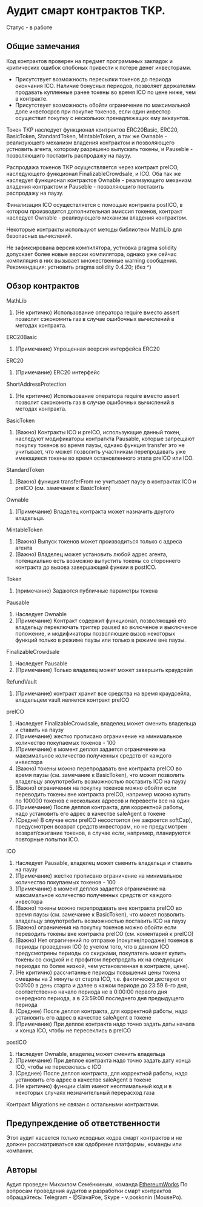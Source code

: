 # Аудит смарт контрактов TKP.

Статус - в работе

## Общие замечания

Код контрактов проверен на предмет программных закладок и критических ошибок спобоных привести к потере денег инвесторами.

* Присутствует возможность пересылки токенов до периода окончания ICO. Наличие бонусных периодов, позволяет держателям продавать купленные ранее токены во время ICO по цене ниже, чем в контракте.
* Присутствует возможность обойти ограничение по максимальной доле инветосров при покупке токенов, если один инвестор осуществит покупку с нескольких пренадлежащих ему аккаунтов.

Токен TKP наследует функционал контрактов ERC20Basic, ERC20, BasicToken, StandardToken, MintableToken, а так же Ownable - реализующего механизм владения контрактом и позволяющего устновить агента, которому разрешено выпускать токены, и Pauseble - позволяющиго поставить распродажу на паузу.

Распродажа токенов TKP осуществляется через контракт preICO, наследующего функционал FinalizableCrowdsale, и ICO. Оба так же наследует функционал контрактов Ownable - реализующего механизм владения контрактом и Pauseble - позволяющиго поставить распродажу на паузу.

Финализация ICO осуществляется с помощью контракта postICO, в котором производится дополнительная эмиссия токенов, контракт наследует Ownable - реализующего механизм владения контрактом.

Некоторые контракты используют методы библиотеки MathLib для безопасных вычислений.

Не зафиксирована версия компилятора, устновка pragma solidity допускает более новые версии компилятора, однако уже сейчас компиляция в них вызывает множественные warning сообщения.
Рекомендация: устновить pragma solidity 0.4.20;  (без ^)

## Обзор контрактов

MathLib

1) (Не критично) Использование оператора require вместо assert позволит сэкономить газ в случае ошибочных вычислений в методах контракта.

ERC20Basic

1) (Примечание) Упрощенная веерсия интерфейса ERC20

ERC20

1) (Примечание) ERC20 интерфейс

ShortAddressProtection

1) (Не критично) Использование оператора require вместо assert позволит сэкономить газ в случае ошибочных вычислений в методах контракта.

BasicToken

1) (Важно) Контракты ICO и preICO, использующие данный токен, наследуют модификаторы контраткта Pausable, которые запрещают покупку токенов во время паузы, однако функция transfer это не учитывает, что может позволить участникам перепродавать уже имеющиеся токены во время остановленного этапа preICO или ICO.   

StandardToken

1) (Важно) функция transferFrom не учитывает паузу в контрактах ICO и preICO (см. замечание к BasicToken)   

Ownable

1) (Примечание) Владелец контракта может назначить другого владельца.

MintableToken

1) (Важно) Выпуск токенов может производиться только с адреса агента
2) (Важно) Владелец может установить любой адрес агента, потенциально есть возможно выпустить токены со стороннего контракта до вызова завершающей функии в postICO.    

Token

1) (примечание) Задаются публичные параметры токена

Pausable

1) Наследует Ownable
2) (Примечание) Контракт содержит функционал, позволяющий его владельцу переключать триггер paused во включеное и выключеное положение, и модификаторы позволяющие вызов некоторых функций только в режиме паузы или только в режиме вне паузы.

FinalizableCrowdsale

1) Наследует Pausable
2) (Примечание) Только владелец может может завершить краудсейл

RefundVault

1) (Примечание) контракт хранит все средства на время краудсейла, владельцем vault является контракт preICO

preICO

1) Наследует FinalizableCrowdsale, владелец может сменить владельца и ставить на паузу
2) (Примечание) жестко прописано ограничение на минимальное количество покупаемых токенов - 100
3) (Примечание) в момент деплоя задается ограничение на максимальное количество полученных средств от каждого инвестора
4) (Важно) токены можно перепродавать вне контракта preICO во время паузы (см. замечание к BasicToken), что может позволить владельцу злоупотребить возможностью поставить ICO на паузу
5) (Важно) ограничения на покупку токенов можно обойти если переводить токены вне контракта preICO, например можно купить по 100000 токенов с нескольких адресов и перевести все на один 
6) (Примечание) После деплоя контракта, для корректной работы, надо установить его адрес в качестве saleAgent в токене
7) (Средне) В случае если preICO несостоится (не закроется softCap), предусмотрен возврат средств инвесторам, но не предусмотрен возврат/сжигание токенов, в случае если, например, планируются повторные попытки ICO.

ICO

1) Наследует Pausable, владелец может сменить владельца и ставить на паузу
2) (Примечание) жестко прописано ограничение на минимальное количество покупаемых токенов - 100
3) (Примечание) в момент деплоя задается ограничение на максимальное количество полученных средств от каждого инвестора
4) (Важно) токены можно перепродавать вне контракта preICO во время паузы (см. замечание к BasicToken), что может позволить владельцу злоупотребить возможностью поставить ICO на паузу
5) (Важно) ограничения на покупку токенов можно обойти если переводить токены вне контракта preICO (см. коментарий к preICO)
6) (Важно) Нет ограгичений по отправке (покупке/продаже) токенов в периоды проведения ICO (с учетом того, что в данном ICO предусмотрены периоды со скидками, покупатель может купить токены со скидкой и с профитом перепродать их на следующих периодах по более низкой, чем установленная в контракте, цене).
7) (Не критично) рассчитанные периоды повышения цены токена смещены на 2 минуты от старта ICO, т.е. фактически дествуют от 0:01:00 в день старта и далее в кажом периоде до 23:59 6-го дня, соответственно начало периода не в 0:00:00 первого дня очередного периода, а в 23:59:00 последнего дня предыдущего периода 
8) (Среднее) После деплоя контракта, для корректной работы, надо установить его адрес в качестве saleAgent в токене
9) (Примечание) При деплое контракта надо точно задать даты начала и конца ICO, чтобы не пересеклись в preICO

postICO

1) Наследует Ownable, владелец может сменить владельца
2) (Примечание) При деплое контракта надо точно задать дату конца ICO, чтобы не пересеклась c ICO
3) (Среднее) После деплоя контракта, для корректной работы, надо установить его адрес в качестве saleAgent в токене
4) (Не критично) функции claim имеют неоптимальный код и в некоторых случаях незначительный перерасход газа 

Контракт Migrations не связан с остальными контрактами.

## Предупреждение об ответственности

Этот аудит касается только исходных кодов смарт контрактов и не должен рассматриваться как одобрение платформы, команды или компании.

## Авторы

Аудит проведен Михаилом Семёнкиным, команда [EthereumWorks](https://github.com/EthereumWorks)
По вопросам проведения аудитов и разработки смарт контрактов обращайтесь: Telegram - @SlavaPoe, Skype - v.poskonin (MousePo).